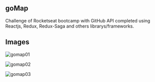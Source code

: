 ## goMap

Challenge of Rocketseat bootcamp with GitHub API completed using Reactjs, Redux, Redux-Saga and others librarys/frameworks.

## Images

![gomap01](https://user-images.githubusercontent.com/50206533/61976678-c9764b80-afc2-11e9-8e58-2e6ecea07db6.png)

![gomap02](https://user-images.githubusercontent.com/50206533/61976693-d430e080-afc2-11e9-9fe2-f91d17c752b4.png)

![gomap03](https://user-images.githubusercontent.com/50206533/61976695-d6933a80-afc2-11e9-8439-70bc230bb2f7.png)




